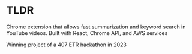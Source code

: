 # TLDR
Chrome extension that allows fast summarization and keyword search in YouTube videos. Built with React, Chrome API, and AWS services

Winning project of a 407 ETR hackathon in 2023
